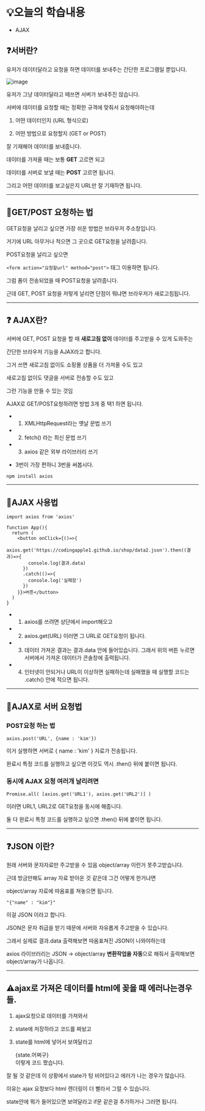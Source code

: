# 💡오늘의 학습내용 
- AJAX

## ❓서버란?

유저가 데이터달라고 요청을 하면 데이터를 보내주는 간단한 프로그램일 뿐입니다.

![image](https://github.com/user-attachments/assets/7d37a3ce-4eef-4a4a-b4ab-ad03008e36ed)

유저가 그냥 데이터달라고 떼쓰면 서버가 보내주진 않습니다.

서버에 데이터를 요청할 때는 정확한 규격에 맞춰서 요청해야하는데 

1. 어떤 데이터인지 (URL 형식으로)

2. 어떤 방법으로 요청할지 (GET or POST)

잘 기재해야 데이터를 보내줍니다. 

데이터를 가져올 때는 보통 **GET** 고르면 되고 

데이터를 서버로 보낼 때는 **POST** 고르면 됩니다. 

그리고 어떤 데이터를 보고싶은지 URL만 잘 기재하면 됩니다.

---

## 🔧GET/POST 요청하는 법

GET요청을 날리고 싶으면 가장 쉬운 방법은 브라우저 주소창입니다.

거기에 URL 아무거나 적으면 그 곳으로 GET요청을 날려줍니다.


POST요청을 날리고 싶으면

```<form action="요청할url" method="post">``` 태그 이용하면 됩니다.

그럼 폼이 전송되었을 때 POST요청을 날려줍니다. 

근데 GET, POST 요청을 저렇게 날리면 단점이 뭐냐면 브라우저가 새로고침됩니다.

---

## ❓ AJAX란? 

서버에 GET, POST 요청을 할 때 **새로고침 없이** 데이터를 주고받을 수 있게 도와주는

간단한 브라우저 기능을 AJAX라고 합니다. 

그거 쓰면 새로고침 없이도 쇼핑몰 상품을 더 가져올 수도 있고

새로고침 없이도 댓글을 서버로 전송할 수도 있고 

그런 기능을 만들 수 있는 것임 

AJAX로 GET/POST요청하려면 방법 3개 중 택1 하면 됩니다.

- 1. XMLHttpRequest라는 옛날 문법 쓰기

- 2. fetch() 라는 최신 문법 쓰기

- 3. axios 같은 외부 라이브러리 쓰기 

- 3번이 가장 편하니 3번을 써봅시다.

```
npm install axios 
```

---

## 🔧AJAX 사용법 

```
import axios from 'axios'

function App(){
  return (
    <button onClick={()=>{
      axios.get('https://codingapple1.github.io/shop/data2.json').then((결과)=>{
        console.log(결과.data)
      })
      .catch(()=>{
        console.log('실패함')
      })
    }}>버튼</button>
  )
}
```

- 1. axios를 쓰려면 상단에서 import해오고

- 2. axios.get(URL) 이러면 그 URL로 GET요청이 됩니다.

- 3. 데이터 가져온 결과는 결과.data 안에 들어있습니다. 그래서 위의 버튼 누르면 서버에서 가져온 데이터가 콘솔창에 출력됩니다. 

- 4. 인터넷이 안되거나 URL이 이상하면 실패하는데 실패했을 때 실행할 코드는 .catch() 안에 적으면 됩니다.

---

## 🔧AJAX로 서버 요청법

### POST요청 하는 법

```
axios.post('URL', {name : 'kim'})
```

이거 실행하면 서버로 { name : 'kim' } 자료가 전송됩니다. 

완료시 특정 코드를 실행하고 싶으면 이것도 역시 .then() 뒤에 붙이면 됩니다.

### 동시에 AJAX 요청 여러개 날리려면

```
Promise.all( [axios.get('URL1'), axios.get('URL2')] )
```

이러면 URL1, URL2로 GET요청을 동시에 해줍니다.

둘 다 완료시 특정 코드를 실행하고 싶으면 .then() 뒤에 붙이면 됩니다.

---

## ❓JSON 이란?

원래 서버와 문자자료만 주고받을 수 있음 object/array 이런거 못주고받습니다.

근데 방금만해도 array 자료 받아온 것 같은데 그건 어떻게 한거냐면 

object/array 자료에 따옴표를 쳐놓으면 됩니다.

 
```"{"name" : "kim"}"```

이걸 JSON 이라고 합니다.

JSON은 문자 취급을 받기 때문에 서버와 자유롭게 주고받을 수 있습니다.

 

그래서 실제로 결과.data 출력해보면 따옴표쳐진 JSON이 나와야하는데

axios 라이브러리는 JSON -> object/array **변환작업을 자동**으로 해줘서 출력해보면 object/array가 나옵니다. 

---

## ⚠️ajax로 가져온 데이터를 html에 꽂을 때 에러나는경우들. 

1. ajax요청으로 데이터를 가져와서 

2. state에 저장하라고 코드를 짜놨고

3. state를 html에 넣어서 보여달라고 <div> {state.어쩌구} </div> 이렇게 코드 짰습니다.

잘 될 것 같은데 이 상황에서 state가 텅 비어있다고 에러가 나는 경우가 많습니다.

이유는 ajax 요청보다 html 렌더링이 더 빨라서 그럴 수 있습니다. 

state안에 뭐가 들어있으면 보여달라고 if문 같은걸 추가하거나 그러면 됩니다. 
